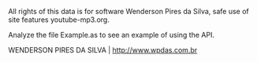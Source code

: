 All rights of this data is for software Wenderson Pires da Silva, safe use of site features youtube-mp3.org.

Analyze the file Example.as to see an example of using the API.

WENDERSON PIRES DA SILVA | http://www.wpdas.com.br
